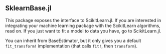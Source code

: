 SklearnBase.jl
------------

This package exposes the interface to ScikitLearn.jl. If you are interested
in integrating your machine learning package with the ScikitLearn algorithms,
read on. If you just want to fit a model to data you have, go to ScikitLearn.jl.



You can inherit from BaseEstimator, but it only gives you a default
`fit_transform!` implementation (that calls `fit!`, then `transform`).
